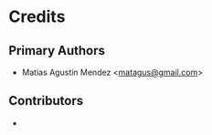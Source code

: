 # Credits

## Primary Authors

-   Matias Agustin Mendez \<<matagus@gmail.com>\>

## Contributors

-
